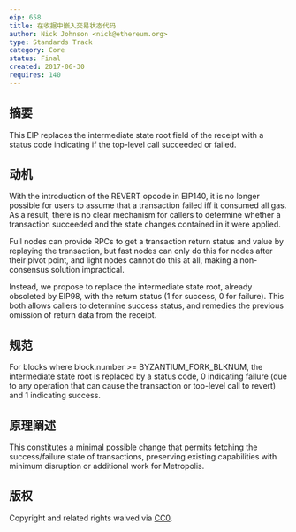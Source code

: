 ```yaml
---
eip: 658
title: 在收据中嵌入交易状态代码
author: Nick Johnson <nick@ethereum.org>
type: Standards Track
category: Core
status: Final
created: 2017-06-30
requires: 140
---
```


## 摘要
This EIP replaces the intermediate state root field of the receipt with a status code indicating if the top-level call succeeded or failed.

## 动机
With the introduction of the REVERT opcode in EIP140, it is no longer possible for users to assume that a transaction failed iff it consumed all gas. As a result, there is no clear mechanism for callers to determine whether a transaction succeeded and the state changes contained in it were applied.

Full nodes can provide RPCs to get a transaction return status and value by replaying the transaction, but fast nodes can only do this for nodes after their pivot point, and light nodes cannot do this at all, making a non-consensus solution impractical.

Instead, we propose to replace the intermediate state root, already obsoleted by EIP98, with the return status (1 for success, 0 for failure). This both allows callers to determine success status, and remedies the previous omission of return data from the receipt.

## 规范
For blocks where block.number >= BYZANTIUM_FORK_BLKNUM, the intermediate state root is replaced by a status code, 0 indicating failure (due to any operation that can cause the transaction or top-level call to revert) and 1 indicating success.

## 原理阐述
This constitutes a minimal possible change that permits fetching the success/failure state of transactions, preserving existing capabilities with minimum disruption or additional work for Metropolis.

## 版权
Copyright and related rights waived via [CC0](https://creativecommons.org/publicdomain/zero/1.0/).
